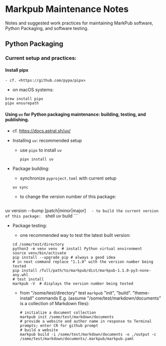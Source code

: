# Markpub Maintenance Notes

Notes and suggested work practices for maintaining MarkPub software,
Python Packaging, and software testing.  

## Python Packaging

### Current setup and practices:  

#### Install pipx
	- cf. <https://github.com/pypa/pipx>  

- on macOS systems:
```shell
brew install pipx
pipx ensurepath
```

#### Using `uv` for Python packaging maintenance: building, testing, and publishing.
  - cf. <https://docs.astral.sh/uv/>  

- Installing `uv`: recommended setup
  - use `pipx` to install `uv`
	```shell
	pipx install uv
	```  
	
- Package building:  
	- synchronize `pyproject.toml` with current setup
  ```shell
  uv sync
  ```  
  - to change the version number of this package:  
	```shell
uv version --bump [patch|minor|major]
	```  
	- to build the current version of this package:  
	```shell
  uv build
	```  

- Package testing:  
	- one recommended way to test the latest built version:  
	```shell
	cd /some/test/directory
	python3 -m venv venv  # install Python virtual environment
	source venv/bin/activate
	pip install --upgrade pip # always a good idea
	# in next command replace "1.1.0" with the version number being tested
	pip install	/full/path/to/markpub/dist/markpub-1.1.0-py3-none-any.whl 
	# test install
	markpub -V  # displays the version number being tested
	```  

	- from "/some/test/directory" test `markpub` "init", "build". "theme-install" commands
	  E.g. (assume "/some/test/markdown/documents" is a collection of Markdown files):
	  ```shell
	  # initialize a document collection
	  markpub init /some/test/markdown/documents
	  # provide a website and author name in response to Terminal
	  prompts; enter CR for github prompt
	  # build a website
	  markpub build -i /some/test/markdown/documents -o ./output -c /some/test/markdown/documents/.markpub/markpub.yaml
	  ```  
	  


	  

